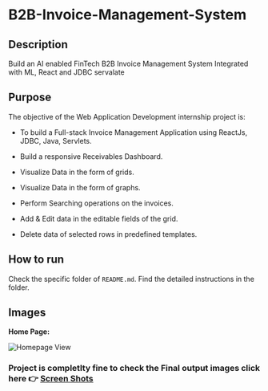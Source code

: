 # B2B-Invoice-Management-System

## Description

Build an AI enabled FinTech B2B Invoice Management System Integrated with ML, React and JDBC servalate

## Purpose

The objective of the Web Application Development internship project is:

- To build a Full-stack Invoice Management Application using ReactJs, JDBC, Java, Servlets.

- Build a responsive Receivables Dashboard.

- Visualize Data in the form of grids.

- Visualize Data in the form of graphs.

- Perform Searching operations on the invoices.

- Add & Edit data in the editable fields of the grid.

- Delete data of selected rows in predefined templates.

## How to run

Check the specific folder of `README.md`. Find the detailed instructions in the folder.

## Images

**Home Page:**

![Homepage View](https://github.com/nitishkumargiri/B2B-Invoice-Management-System/blob/master/Frontend%20-%20React%20Js/Screen%20Shots/Home%20Page.PNG)

### **Project is completlty fine to check the Final output images click here 👉 [Screen Shots](https://github.com/nitishkumargiri/B2B-Invoice-Management-System/tree/master/Frontend%20-%20React%20Js/Screen%20Shots)**
